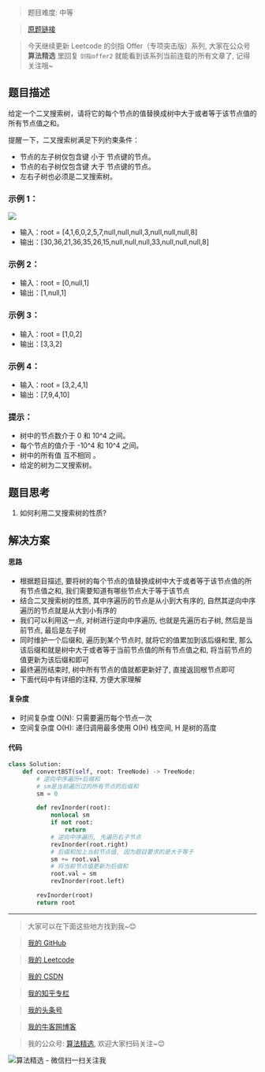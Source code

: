 > 题目难度: 中等

> [原题链接](https://leetcode.cn/problems/w6cpku/)

> 今天继续更新 Leetcode 的剑指 Offer（专项突击版）系列, 大家在公众号 **算法精选** 里回复 `剑指offer2` 就能看到该系列当前连载的所有文章了, 记得关注哦~

## 题目描述

给定一个二叉搜索树，请将它的每个节点的值替换成树中大于或者等于该节点值的所有节点值之和。

提醒一下，二叉搜索树满足下列约束条件：

- 节点的左子树仅包含键 小于 节点键的节点。
- 节点的右子树仅包含键 大于 节点键的节点。
- 左右子树也必须是二叉搜索树。

### 示例 1：

![](https://assets.leetcode-cn.com/aliyun-lc-upload/uploads/2019/05/03/tree.png)

- 输入：root = [4,1,6,0,2,5,7,null,null,null,3,null,null,null,8]
- 输出：[30,36,21,36,35,26,15,null,null,null,33,null,null,null,8]

### 示例 2：

- 输入：root = [0,null,1]
- 输出：[1,null,1]

### 示例 3：

- 输入：root = [1,0,2]
- 输出：[3,3,2]

### 示例 4：

- 输入：root = [3,2,4,1]
- 输出：[7,9,4,10]

### 提示：

- 树中的节点数介于 0 和 10^4 之间。
- 每个节点的值介于 -10^4 和 10^4 之间。
- 树中的所有值 互不相同 。
- 给定的树为二叉搜索树。

## 题目思考

1. 如何利用二叉搜索树的性质?

## 解决方案

#### 思路

- 根据题目描述, 要将树的每个节点的值替换成树中大于或者等于该节点值的所有节点值之和, 我们需要知道有哪些节点大于等于该节点
- 结合二叉搜索树的性质, 其中序遍历的节点是从小到大有序的, 自然其逆向中序遍历的节点就是从大到小有序的
- 我们可以利用这一点, 对树进行逆向中序遍历, 也就是先遍历右子树, 然后是当前节点, 最后是左子树
- 同时维护一个后缀和, 遍历到某个节点时, 就将它的值累加到该后缀和里, 那么该后缀和就是树中大于或者等于当前节点值的所有节点值之和, 将当前节点的值更新为该后缀和即可
- 最终遍历结束时, 树中所有节点的值就都更新好了, 直接返回根节点即可
- 下面代码中有详细的注释, 方便大家理解

#### 复杂度

- 时间复杂度 O(N): 只需要遍历每个节点一次
- 空间复杂度 O(H): 递归调用最多使用 O(H) 栈空间, H 是树的高度

#### 代码

```python
class Solution:
    def convertBST(self, root: TreeNode) -> TreeNode:
        # 逆向中序遍历+后缀和
        # sm是当前遍历过的所有节点的后缀和
        sm = 0

        def revInorder(root):
            nonlocal sm
            if not root:
                return
            # 逆向中序遍历, 先遍历右子节点
            revInorder(root.right)
            # 后缀和加上当前节点值, 因为题目要求的是大于等于
            sm += root.val
            # 将当前节点值更新为后缀和
            root.val = sm
            revInorder(root.left)

        revInorder(root)
        return root
```

---

> 大家可以在下面这些地方找到我~😊

> [我的 GitHub](https://github.com/zjulyx)

> [我的 Leetcode](https://leetcode-cn.com/u/suibianfahui/)

> [我的 CSDN](https://me.csdn.net/zjulyx1993)

> [我的知乎专栏](https://zhuanlan.zhihu.com/c_1242508721932464128)

> [我的头条号](https://www.toutiao.com/c/user/1090304683804520/#mid=1671643017345028)

> [我的牛客网博客](https://blog.nowcoder.net/zjulyx)

> 我的公众号: [算法精选](https://mp.weixin.qq.com/s?__biz=MzA5MDk1MjI5MA==&mid=2247484158&idx=1&sn=90176bac32cf7af40e4074c721fd8a95&chksm=900285f3a7750ce5a068c9c9773781461819633f2fd60533732637ec9520c908371ebc218d49&scene=178&cur_album_id=1386231241346859009#rd), 欢迎大家扫码关注~😊

![算法精选 - 微信扫一扫关注我](https://pic1.zhimg.com/80/v2-7c988a7b35886df51596ef23616764ac_1440w.jpg)
